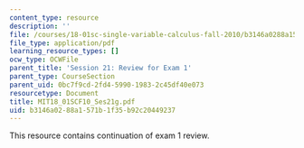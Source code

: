 ```yaml
---
content_type: resource
description: ''
file: /courses/18-01sc-single-variable-calculus-fall-2010/b3146a0288a1571b1f35b92c20449237_MIT18_01SCF10_Ses21g.pdf
file_type: application/pdf
learning_resource_types: []
ocw_type: OCWFile
parent_title: 'Session 21: Review for Exam 1'
parent_type: CourseSection
parent_uid: 0bc7f9cd-2fd4-5990-1983-2c45df40e073
resourcetype: Document
title: MIT18_01SCF10_Ses21g.pdf
uid: b3146a02-88a1-571b-1f35-b92c20449237
---
```

This resource contains continuation of exam 1 review. 

